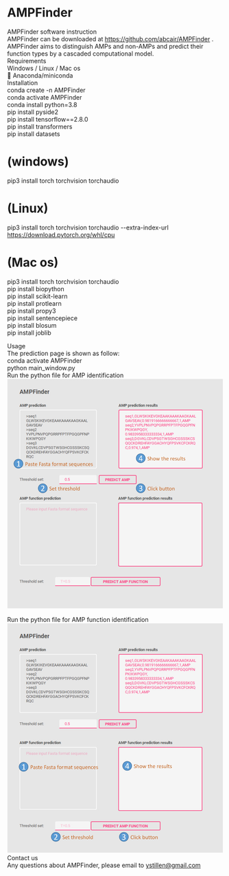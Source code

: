 # AMPFinder
 
AMPFinder software instruction  
AMPFinder can be downloaded at https://github.com/abcair/AMPFinder .  
AMPFinder aims to distinguish AMPs and non-AMPs and predict their function types by a cascaded computational model.  
Requirements  
Windows / Linux / Mac os  
	Anaconda/miniconda  
Installation  
conda create -n AMPFinder  
conda activate AMPFinder  
conda install python=3.8  
pip install pyside2  
pip install tensorflow==2.8.0  
pip install transformers  
pip install datasets     
# (windows)  
pip3 install torch torchvision torchaudio   
# (Linux)  
pip3 install torch torchvision torchaudio --extra-index-url https://download.pytorch.org/whl/cpu   
# (Mac os)  
pip3 install torch torchvision torchaudio   
pip install biopython  
pip install scikit-learn  
pip install protlearn  
pip install propy3  
pip install sentencepiece  
pip install blosum  
pip install joblib  
  
Usage  
The prediction page is shown as follow:  
conda activate AMPFinder  
python main_window.py  
Run the python file for AMP identification  
![image](https://github.com/abcair/AMPFinder/blob/main/AMP_qt_identify.jpg)

Run the python file for AMP function identification  
![image](https://github.com/abcair/AMPFinder/blob/main/AMP_qt_fun_predict.jpg)
Contact us  
Any questions about AMPFinder, please email to ystillen@gmail.com  
